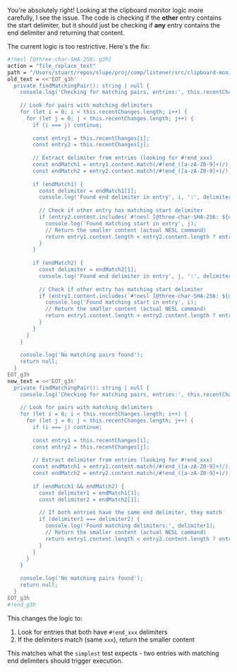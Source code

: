 You're absolutely right! Looking at the clipboard monitor logic more carefully, I see the issue. The code is checking if the **other** entry contains the start delimiter, but it should just be checking if **any** entry contains the end delimiter and returning that content.

The current logic is too restrictive. Here's the fix:

```sh nesl
#!nesl [@three-char-SHA-256: g3h]
action = "file_replace_text"
path = "/Users/stuart/repos/slupe/proj/comp/listener/src/clipboard-monitor.ts"
old_text = <<'EOT_g3h'
  private findMatchingPair(): string | null {
    console.log('Checking for matching pairs, entries:', this.recentChanges.length);
    
    // Look for pairs with matching delimiters
    for (let i = 0; i < this.recentChanges.length; i++) {
      for (let j = 0; j < this.recentChanges.length; j++) {
        if (i === j) continue;
        
        const entry1 = this.recentChanges[i];
        const entry2 = this.recentChanges[j];
        
        // Extract delimiter from entries (looking for #!end_xxx)
        const endMatch1 = entry1.content.match(/#!end_([a-zA-Z0-9]+)/);
        const endMatch2 = entry2.content.match(/#!end_([a-zA-Z0-9]+)/);
        
        if (endMatch1) {
          const delimiter = endMatch1[1];
          console.log('Found end delimiter in entry', i, ':', delimiter);
          
          // Check if other entry has matching start delimiter
          if (entry2.content.includes(`#!nesl [@three-char-SHA-256: ${delimiter}]`)) {
            console.log('Found matching start in entry', j);
            // Return the smaller content (actual NESL command)
            return entry1.content.length < entry2.content.length ? entry1.content : entry2.content;
          }
        }
        
        if (endMatch2) {
          const delimiter = endMatch2[1];
          console.log('Found end delimiter in entry', j, ':', delimiter);
          
          // Check if other entry has matching start delimiter
          if (entry1.content.includes(`#!nesl [@three-char-SHA-256: ${delimiter}]`)) {
            console.log('Found matching start in entry', i);
            // Return the smaller content (actual NESL command)
            return entry1.content.length < entry2.content.length ? entry1.content : entry2.content;
          }
        }
      }
    }
    
    console.log('No matching pairs found');
    return null;
  }
EOT_g3h
new_text = <<'EOT_g3h'
  private findMatchingPair(): string | null {
    console.log('Checking for matching pairs, entries:', this.recentChanges.length);
    
    // Look for pairs with matching delimiters
    for (let i = 0; i < this.recentChanges.length; i++) {
      for (let j = 0; j < this.recentChanges.length; j++) {
        if (i === j) continue;
        
        const entry1 = this.recentChanges[i];
        const entry2 = this.recentChanges[j];
        
        // Extract delimiter from entries (looking for #!end_xxx)
        const endMatch1 = entry1.content.match(/#!end_([a-zA-Z0-9]+)/);
        const endMatch2 = entry2.content.match(/#!end_([a-zA-Z0-9]+)/);
        
        if (endMatch1 && endMatch2) {
          const delimiter1 = endMatch1[1];
          const delimiter2 = endMatch2[1];
          
          // If both entries have the same end delimiter, they match
          if (delimiter1 === delimiter2) {
            console.log('Found matching delimiters:', delimiter1);
            // Return the smaller content (actual NESL command)
            return entry1.content.length < entry2.content.length ? entry1.content : entry2.content;
          }
        }
      }
    }
    
    console.log('No matching pairs found');
    return null;
  }
EOT_g3h
#!end_g3h
```

This changes the logic to:
1. Look for entries that both have `#!end_xxx` delimiters
2. If the delimiters match (same `xxx`), return the smaller content

This matches what the `simplest` test expects - two entries with matching end delimiters should trigger execution.